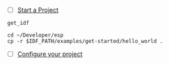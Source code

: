 - [ ] [Start a Project](https://docs.espressif.com/projects/esp-idf/en/latest/esp32s3/get-started/linux-macos-setup.html#start-a-project)

```
get_idf
```

```
cd ~/Developer/esp
cp -r $IDF_PATH/examples/get-started/hello_world .
```


- [ ] [Configure your project](https://docs.espressif.com/projects/esp-idf/en/latest/esp32s3/get-started/linux-macos-setup.html#configure-your-project)
